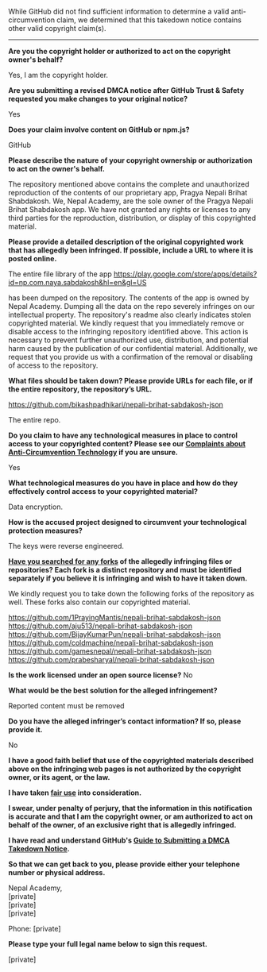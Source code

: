 While GitHub did not find sufficient information to determine a valid anti-circumvention claim, we determined that this takedown notice contains other valid copyright claim(s).

---

**Are you the copyright holder or authorized to act on the copyright owner's behalf?**

Yes, I am the copyright holder.

**Are you submitting a revised DMCA notice after GitHub Trust & Safety requested you make changes to your original notice?**

Yes

**Does your claim involve content on GitHub or npm.js?**

GitHub

**Please describe the nature of your copyright ownership or authorization to act on the owner's behalf.**

The repository mentioned above contains the complete and unauthorized reproduction of the contents of our proprietary app, Pragya Nepali Brihat Shabdakosh. We, Nepal Academy, are the sole owner of the Pragya Nepali Brihat Shabdakosh app. We have not granted any rights or licenses to any third parties for the reproduction, distribution, or display of this copyrighted material.

**Please provide a detailed description of the original copyrighted work that has allegedly been infringed. If possible, include a URL to where it is posted online.**

The entire file library of the app https://play.google.com/store/apps/details?id=np.com.naya.sabdakosh&hl=en&gl=US

has been dumped on the repository. The contents of the app is owned by Nepal Academy. Dumping all the data on the repo severely infringes on our intellectual property. The repository's readme also clearly indicates stolen copyrighted material. We kindly request that you immediately remove or disable access to the infringing repository identified above. This action is necessary to prevent further unauthorized use, distribution, and potential harm caused by the publication of our confidential material. Additionally, we request that you provide us with a confirmation of the removal or disabling of access to the repository.

**What files should be taken down? Please provide URLs for each file, or if the entire repository, the repository’s URL.**

https://github.com/bikashpadhikari/nepali-brihat-sabdakosh-json

The entire repo.

**Do you claim to have any technological measures in place to control access to your copyrighted content? Please see our <a href="https://docs.github.com/articles/guide-to-submitting-a-dmca-takedown-notice#complaints-about-anti-circumvention-technology">Complaints about Anti-Circumvention Technology</a> if you are unsure.**

Yes

**What technological measures do you have in place and how do they effectively control access to your copyrighted material?**

Data encryption.

**How is the accused project designed to circumvent your technological protection measures?**

The keys were reverse engineered.

**<a href="https://docs.github.com/articles/dmca-takedown-policy#b-what-about-forks-or-whats-a-fork">Have you searched for any forks</a> of the allegedly infringing files or repositories? Each fork is a distinct repository and must be identified separately if you believe it is infringing and wish to have it taken down.**

We kindly request you to take down the following forks of the repository as well. These forks also contain our copyrighted material.

https://github.com/1PrayingMantis/nepali-brihat-sabdakosh-json  
https://github.com/aju513/nepali-brihat-sabdakosh-json  
https://github.com/BijayKumarPun/nepali-brihat-sabdakosh-json  
https://github.com/coldmachine/nepali-brihat-sabdakosh-json  
https://github.com/gamesnepal/nepali-brihat-sabdakosh-json  
https://github.com/prabesharyal/nepali-brihat-sabdakosh-json

**Is the work licensed under an open source license?**
No

**What would be the best solution for the alleged infringement?**

Reported content must be removed

**Do you have the alleged infringer’s contact information? If so, please provide it.**

No

**I have a good faith belief that use of the copyrighted materials described above on the infringing web pages is not authorized by the copyright owner, or its agent, or the law.**

**I have taken <a href="https://www.lumendatabase.org/topics/22">fair use</a> into consideration.**

**I swear, under penalty of perjury, that the information in this notification is accurate and that I am the copyright owner, or am authorized to act on behalf of the owner, of an exclusive right that is allegedly infringed.**

**I have read and understand GitHub's <a href="https://docs.github.com/articles/guide-to-submitting-a-dmca-takedown-notice/">Guide to Submitting a DMCA Takedown Notice</a>.**

**So that we can get back to you, please provide either your telephone number or physical address.**

Nepal Academy,  
[private]  
[private]  
[private]  

Phone: [private]  

**Please type your full legal name below to sign this request.**

[private]  
